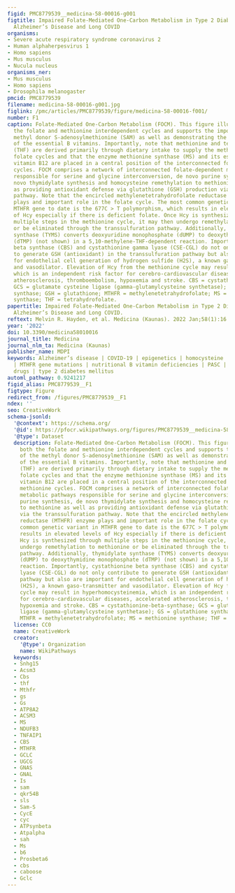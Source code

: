 ```yaml
---
figid: PMC8779539__medicina-58-00016-g001
figtitle: Impaired Folate-Mediated One-Carbon Metabolism in Type 2 Diabetes, Late-Onset
  Alzheimer’s Disease and Long COVID
organisms:
- Severe acute respiratory syndrome coronavirus 2
- Human alphaherpesvirus 1
- Homo sapiens
- Mus musculus
- Nucula nucleus
organisms_ner:
- Mus musculus
- Homo sapiens
- Drosophila melanogaster
pmcid: PMC8779539
filename: medicina-58-00016-g001.jpg
figlink: /pmc/articles/PMC8779539/figure/medicina-58-00016-f001/
number: F1
caption: Folate-Mediated One-Carbon Metabolism (FOCM). This figure illustrates both
  the folate and methionine interdependent cycles and supports the importance of the
  methyl donor S-adenosylmethionine (SAM) as well as demonstrating the importance
  of the essential B vitamins. Importantly, note that methionine and tetrahydrofolate
  (THF) are derived primarily through dietary intake to supply the methionine and
  folate cycles and that the enzyme methionine synthase (MS) and its essential cofactor
  vitamin B12 are placed in a central position of the interconnected folate and methionine
  cycles. FOCM comprises a network of interconnected folate-dependent metabolic pathways
  responsible for serine and glycine interconversion, de novo purine synthesis, de
  novo thymidylate synthesis and homocysteine remethylation to methionine as well
  as providing antioxidant defense via glutathione (GSH) production via the transsulfuration
  pathway. Note that the encircled methylenetetrahydrofolate reductase (MTHFR) enzyme
  plays and important role in the folate cycle. The most common genetic variant in
  MTHFR gene to date is the 677C > T polymorphism, which results in elevated levels
  of Hcy especially if there is deficient folate. Once Hcy is synthesized through
  multiple steps in the methionine cycle, it may then undergo remethylation to methionine
  or be eliminated through the transsulfuration pathway. Additionally, thymidylate
  synthase (TYMS) converts deoxyuridine monophosphate (dUMP) to deoxythymidine monophosphate
  (dTMP) (not shown) in a 5,10-methylene-THF-dependent reaction. Importantly, cystathionine
  beta synthase (CBS) and cystathionine gamma lyase (CSE-CGL) do not only contribute
  to generate GSH (antioxidant) in the transsulfuration pathway but also are important
  for endothelial cell generation of hydrogen sulfide (H2S), a known gaso-transmitter
  and vasodilator. Elevation of Hcy from the methionine cycle may result in hyperhomocysteinemia,
  which is an independent risk factor for cerebro-cardiovascular diseases, accelerated
  atherosclerosis, thromboembolism, hypoxemia and stroke. CBS = cystathionine-beta-synthase;
  GCS = glutamate cysteine ligase (gamma-glutamylcysteine synthetase); GS = glutathione
  synthase; GSH = glutathione; MTHFR = methylenetetrahydrofolate; MS = methionine
  synthase; THF = tetrahydrofolate.
papertitle: Impaired Folate-Mediated One-Carbon Metabolism in Type 2 Diabetes, Late-Onset
  Alzheimer’s Disease and Long COVID.
reftext: Melvin R. Hayden, et al. Medicina (Kaunas). 2022 Jan;58(1):16.
year: '2022'
doi: 10.3390/medicina58010016
journal_title: Medicina
journal_nlm_ta: Medicina (Kaunas)
publisher_name: MDPI
keywords: Alzheimer’s disease | COVID-19 | epigenetics | homocysteine | Long COVID
  | MTHFR gene mutations | nutritional B vitamin deficiencies | PASC | repurposed
  drugs | type 2 diabetes mellitus
automl_pathway: 0.9241217
figid_alias: PMC8779539__F1
figtype: Figure
redirect_from: /figures/PMC8779539__F1
ndex: ''
seo: CreativeWork
schema-jsonld:
  '@context': https://schema.org/
  '@id': https://pfocr.wikipathways.org/figures/PMC8779539__medicina-58-00016-g001.html
  '@type': Dataset
  description: Folate-Mediated One-Carbon Metabolism (FOCM). This figure illustrates
    both the folate and methionine interdependent cycles and supports the importance
    of the methyl donor S-adenosylmethionine (SAM) as well as demonstrating the importance
    of the essential B vitamins. Importantly, note that methionine and tetrahydrofolate
    (THF) are derived primarily through dietary intake to supply the methionine and
    folate cycles and that the enzyme methionine synthase (MS) and its essential cofactor
    vitamin B12 are placed in a central position of the interconnected folate and
    methionine cycles. FOCM comprises a network of interconnected folate-dependent
    metabolic pathways responsible for serine and glycine interconversion, de novo
    purine synthesis, de novo thymidylate synthesis and homocysteine remethylation
    to methionine as well as providing antioxidant defense via glutathione (GSH) production
    via the transsulfuration pathway. Note that the encircled methylenetetrahydrofolate
    reductase (MTHFR) enzyme plays and important role in the folate cycle. The most
    common genetic variant in MTHFR gene to date is the 677C > T polymorphism, which
    results in elevated levels of Hcy especially if there is deficient folate. Once
    Hcy is synthesized through multiple steps in the methionine cycle, it may then
    undergo remethylation to methionine or be eliminated through the transsulfuration
    pathway. Additionally, thymidylate synthase (TYMS) converts deoxyuridine monophosphate
    (dUMP) to deoxythymidine monophosphate (dTMP) (not shown) in a 5,10-methylene-THF-dependent
    reaction. Importantly, cystathionine beta synthase (CBS) and cystathionine gamma
    lyase (CSE-CGL) do not only contribute to generate GSH (antioxidant) in the transsulfuration
    pathway but also are important for endothelial cell generation of hydrogen sulfide
    (H2S), a known gaso-transmitter and vasodilator. Elevation of Hcy from the methionine
    cycle may result in hyperhomocysteinemia, which is an independent risk factor
    for cerebro-cardiovascular diseases, accelerated atherosclerosis, thromboembolism,
    hypoxemia and stroke. CBS = cystathionine-beta-synthase; GCS = glutamate cysteine
    ligase (gamma-glutamylcysteine synthetase); GS = glutathione synthase; GSH = glutathione;
    MTHFR = methylenetetrahydrofolate; MS = methionine synthase; THF = tetrahydrofolate.
  license: CC0
  name: CreativeWork
  creator:
    '@type': Organization
    name: WikiPathways
  keywords:
  - Snhg15
  - Acsm3
  - Cbs
  - thf
  - Mthfr
  - gs
  - Gs
  - ATP8A2
  - ACSM3
  - MS
  - NDUFB3
  - TNFAIP1
  - CBS
  - MTHFR
  - GCLC
  - UGCG
  - GNAS
  - GNAL
  - Is
  - sam
  - qkr54B
  - sls
  - Sam-S
  - CycE
  - cyc
  - ATPsynbeta
  - Atpalpha
  - sah
  - Ms
  - b6
  - Prosbeta6
  - cbs
  - caboose
  - Gclc
---
```

